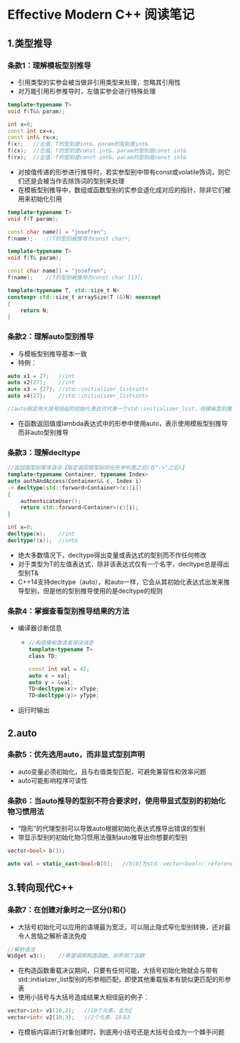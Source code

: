 # Effective Modern C++ 阅读笔记

## 1.类型推导

### 条款1：理解模板型别推导

- 引用类型的实参会被当做非引用类型来处理，忽略其引用性
- 对万能引用形参推导时，左值实参会进行特殊处理

```C++
template<typename T>
void f(T&& param);

int x=0;
const int cx=x;
const int& rx=x;
f(x);	//左值，T的型别是int&，param的型别是int&
f(cx);	//左值，T的型别是const int&，param的型别是const int&
f(rx);	//左值，T的型别是const int&，param的型别是const int&
```

- 对按值传递的形参进行推导时，若实参型别中带有const或volatile饰词，则它们还是会被当作去除饰词的型别来处理
- 在模板型别推导中，数组或函数型别的实参会退化成对应的指针，除非它们被用来初始化引用

```C++
template<typename T>
void f(T param);

const char name[] = "josefren";
f(name);	//T的型别被推导为const char*;

```

```C++
template<typename T>
void f(T& param);

const char name[] = "josefren";
f(name);	//T的型别被推导为const char [13];

template<typename T, std::size_t N>
constexpr std::size_t arraySize(T (&)N) noexcept
{
    return N;
}
```

### 条款2：理解auto型别推导

- 与模板型别推导基本一致
- 特例：

```C++
auto x1 = 27;	//int
auto x2(27);	//int
auto x3 = {27};	//std::initializer_list<int>
auto x4{27};	//std::initializer_list<int>

//auto假定用大括号括起的初始化表达式代表一个std::initializer_list，但模板型别推导不会
```

- 在函数返回值或lambda表达式中的形参中使用auto，表示使用模板型别推导而非auto型别推导



### 条款3：理解decltype

```c++
//返回值型别尾序语法【指定返回值型别将在形参列表之后(在"->"之后)】
template<typename Container, typename Index>
auto authAndAccess(Container&& c, Index i)
-> decltype(std::forward<Container>(c)[i])
{
    authenticateUser();
    return std::forward<Container>(c)[i];
}
```

```C++
int x=0;
decltype(x); 	//int
decltype((x));	//int&
```

- 绝大多数情况下，decltype得出变量或表达式的型别而不作任何修改
- 对于类型为T的左值表达式，除非该表达式仅有一个名字，decltype总是得出型别T&
- C++14支持decltype（auto），和auto一样，它会从其初始化表达式出发来推导型别，但是他的型别推导使用的是decltype的规则



### 条款4：掌握查看型别推导结果的方法

- 编译器诊断信息

  - ```c++
    //构造模板类诱发错误消息
    template<typename T>
    class TD;
    
    const int val = 42;
    auto x = val;
    auto y = &val;
    TD<decltype(x)> xType;
    TD<decltype(y)> yType;
    
    ```

- 运行时输出

## 2.auto

### 条款5：优先选用auto，而非显式型别声明

- auto变量必须初始化，且与右值类型匹配，可避免兼容性和效率问题
- auto可能影响程序可读性



### 条款6：当auto推导的型别不符合要求时，使用带显式型别的初始化物习惯用法

- “隐形”的代理型别可以导致auto根据初始化表达式推导出错误的型别
- 带显示型别的初始化物习惯用法强制auto推导出你想要的型别

```C++
vector<bool> b(3);

auto val = static_cast<bool>b[0];	//b[0]为std::vector<bool>::reference,vector对bool类型特化
```



## 3.转向现代C++

### 条款7：在创建对象时之一区分()和{}

- 大括号初始化可以应用的语境最为宽泛，可以阻止隐式窄化型别转换，还对最令人苦恼之解析语法免疫

```C++
//解析语法
Widget w3();	//希望调用构造函数，却声明了函数
```



- 在构造函数重载决议期间，只要有任何可能，大括号初始化物就会与带有std::initializer_list型别的形参相匹配，即使其他重载版本有貌似更匹配的形参表
- 使用小括号与大括号造成结果大相径庭的例子：

```C++
vector<int> v1(10,2);	//10个元素，全为2
vector<int> v2{10,3};	//2个元素，10与3
```

- 在模板内容进行对象创建时，到底用小括号还是大括号会成为一个棘手问题

